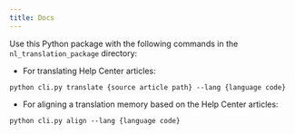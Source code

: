 ```yaml
---
title: Docs
---
```


Use this Python package with the following commands in the `nl_translation_package` directory:

- For translating Help Center articles:

```
python cli.py translate {source article path} --lang {language code}
```

- For aligning a translation memory based on the Help Center articles:

```
python cli.py align --lang {language code}
```

